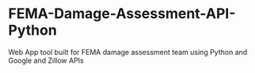 # FEMA-Damage-Assessment-API-Python
Web App tool built for FEMA damage assessment team using Python and Google and Zillow APIs
